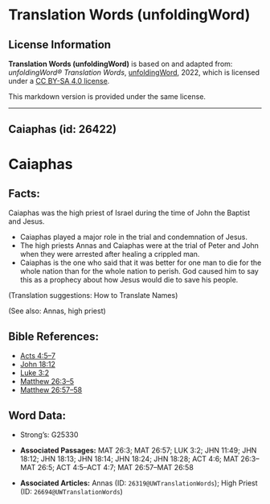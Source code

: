 # Translation Words (unfoldingWord)

## License Information

**Translation Words (unfoldingWord)** is based on and adapted from: _unfoldingWord® Translation Words_, [unfoldingWord](https://unfoldingword.org/utw), 2022, which is licensed under a [CC BY-SA 4.0 license](https://creativecommons.org/licenses/by-sa/4.0/legalcode.en).

This markdown version is provided under the same license.



--------------------------------

## Caiaphas (id: 26422)

Caiaphas
========

Facts:
------

Caiaphas was the high priest of Israel during the time of John the Baptist and Jesus.

* Caiaphas played a major role in the trial and condemnation of Jesus.
* The high priests Annas and Caiaphas were at the trial of Peter and John when they were arrested after healing a crippled man.
* Caiaphas is the one who said that it was better for one man to die for the whole nation than for the whole nation to perish. God caused him to say this as a prophecy about how Jesus would die to save his people.

(Translation suggestions: How to Translate Names)

(See also: Annas, high priest)

Bible References:
-----------------

* [Acts 4:5–7](https://ref.ly/Acts4:5-Acts4:7)
* [John 18:12](https://ref.ly/John18:12)
* [Luke 3:2](https://ref.ly/Luke3:2)
* [Matthew 26:3–5](https://ref.ly/Matt26:3-Matt26:5)
* [Matthew 26:57–58](https://ref.ly/Matt26:57-Matt26:58)

Word Data:
----------

* Strong’s: G25330

* **Associated Passages:** MAT 26:3; MAT 26:57; LUK 3:2; JHN 11:49; JHN 18:12; JHN 18:13; JHN 18:14; JHN 18:24; JHN 18:28; ACT 4:6; MAT 26:3–MAT 26:5; ACT 4:5–ACT 4:7; MAT 26:57–MAT 26:58
* **Associated Articles:** Annas (ID: `26319@UWTranslationWords`); High Priest (ID: `26694@UWTranslationWords`)

